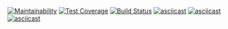 [![Maintainability](https://api.codeclimate.com/v1/badges/ed9f9ce81e7e4a174ec2/maintainability)](https://codeclimate.com/github/raccoonroman/project-lvl1-s400/maintainability)
[![Test Coverage](https://api.codeclimate.com/v1/badges/ed9f9ce81e7e4a174ec2/test_coverage)](https://codeclimate.com/github/raccoonroman/project-lvl1-s400/test_coverage)
[![Build Status](https://travis-ci.org/raccoonroman/project-lvl1-s400.svg?branch=master)](https://travis-ci.org/raccoonroman/project-lvl1-s400)
[![asciicast](https://asciinema.org/a/Ki3OYyDAIsWd0uMREr8hEXIDt.svg)](https://asciinema.org/a/Ki3OYyDAIsWd0uMREr8hEXIDt)
[![asciicast](https://asciinema.org/a/S55oRCVAuRnFC3nm6G3Nmugyj.svg)](https://asciinema.org/a/S55oRCVAuRnFC3nm6G3Nmugyj)
[![asciicast](https://asciinema.org/a/jFBZ9VGekQB5vHgx5ki5el9Da.svg)](https://asciinema.org/a/jFBZ9VGekQB5vHgx5ki5el9Da)
